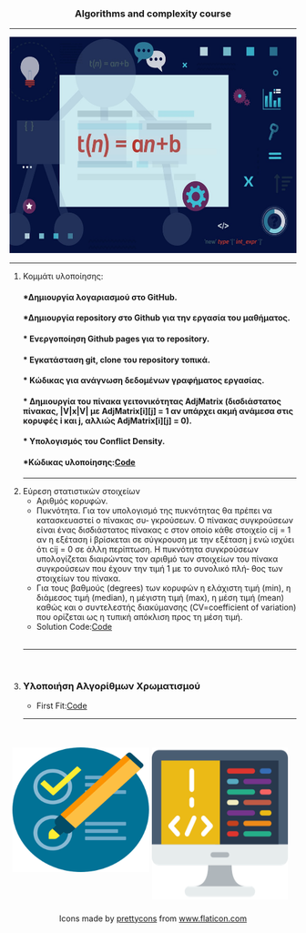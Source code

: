 <html>
  <style>
.grid-container {
  display: grid;
  grid-template-columns: auto auto auto auto;
  grid-row-gap: 50px;
  grid-column-gap: 5px;
  padding: 5px;
}

.grid-container > div {
  text-align: center;
  padding: 40px 0;
  font-size: 30px;
  }
    </style>
  <body>
<h3 style="text-align:center;">Algorithms and complexity course</h3>
<hr>
<img src="https://github.com/vasnastos/Page_Images/blob/master/algorithms.jpg?raw=true" width="1024" height="380">
<hr>
  <ol>
    <li>Κομμάτι υλοποίησης:</li>
    <h4>*Δημιουργία λογαριασμού στο GitHub.</h4>
    <h4>*Δημιουργία repository στο Github για την εργασία του μαθήματος.</h4>
    <h4>* Ενεργοποίηση Github pages για το repository.</h4>
    <h4>* Εγκατάσταση git, clone του repository τοπικά.</h4>
    <h4>* Κώδικας για ανάγνωση δεδομένων γραφήματος εργασίας.</h4>
    <h4>* Δημιουργία του πίνακα γειτονικότητας AdjMatrix (δισδιάστατος πίνακας, |V|x|V| με AdjMatrix[i][j] = 1 αν υπάρχει ακμή ανάμεσα στις κορυφές i και j, αλλιώς AdjMatrix[i][j] = 0).</h4>
    <h4>* Υπολογισμός του Conflict Density.</h4>
    <h4>*Κώδικας υλοποίησης:<a href="https://github.com/vasnastos/Algorithms_and_complexity/raw/main/aalgorithms%20and%20complexity.zip">Code</a></h4>
    <hr>
    <li>Εύρεση στατιστικών στοιχείων
      <ul>
        <li>Αριθμός κορυφών.</li>
        <li> Πυκνότητα. Για τον υπολογισμό της πυκνότητας θα πρέπει να κατασκευαστεί ο πίνακας συ‐
γκρούσεων. Ο πίνακας συγκρούσεων είναι ένας δισδιάστατος πίνακας c στον οποίο κάθε
στοιχείο cij = 1 αν η εξέταση i βρίσκεται σε σύγκρουση με την εξέταση j ενώ ισχύει
ότι cij = 0 σε άλλη περίπτωση. Η πυκνότητα συγκρούσεων υπολογίζεται διαιρώντας τον
αριθμό των στοιχείων του πίνακα συγκρούσεων που έχουν την τιμή 1 με το συνολικό πλή‐
θος των στοιχείων του πίνακα.</li>
        <li>Για τους βαθμούς (degrees) των κορυφών η ελάχιστη τιμή (min), η διάμεσος τιμή (median),
η μέγιστη τιμή (max), η μέση τιμή (mean) καθώς και ο συντελεστής διακύμανσης (CV=coefficient
of variation) που ορίζεται ως η τυπική απόκλιση προς τη μέση τιμή.</li>
        <li>Solution Code:<a href="https://github.com/vasnastos/Algorithms_and_complexity/raw/main/Algorithms%20and%20complexity.zip">Code</a></li>
        </ul>
    </li>
    <br>
     <hr>
    <br>
    <li><h3>Υλοποιήση Αλγορίθμων Χρωματισμού</h3></li>
    <ul>
      <li>First Fit:<a href="https://github.com/vasnastos/Algorithms_and_complexity/raw/main/Algorithms%20and%20complexity.zip">Code</a></li>
     </ul>
    <hr>
    <br>
    </ol>
      <div class="grid-container">
<div class="item1"><a href="https://github.com/vasnastos/Algorithms_and_complexity/raw/main/algo_complexity.pdf"><abbr title="Exercise source"><img src="https://github.com/vasnastos/Page_Images/blob/master/exam.png?raw=true" width="auto" height="auto"></abbr></a></div> 
      <div class="item2"><a href=""><abbr title="full zip solution"><img src="https://github.com/vasnastos/Page_Images/blob/master/solution.png?raw=true" width="auto" height="auto"></abbr></a></div>
      </div>
    <br>
    <div><center>Icons made by <a href="https://www.flaticon.com/authors/prettycons" title="prettycons">prettycons</a> from <a href="https://www.flaticon.com/" title="Flaticon">www.flaticon.com</a></center></div>

